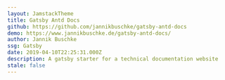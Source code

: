 ```yaml
---
layout: JamstackTheme
title: Gatsby Antd Docs
github: https://github.com/jannikbuschke/gatsby-antd-docs
demo: https://www.jannikbuschke.de/gatsby-antd-docs/
author: Jannik Buschke
ssg: Gatsby
date: 2019-04-10T22:25:31.000Z
description: A gatsby starter for a technical documentation website
stale: false
---
```

